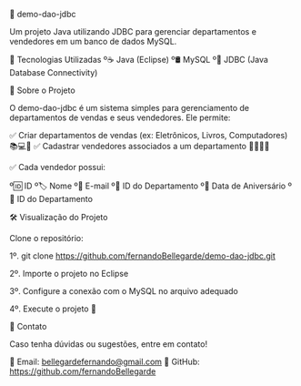 🛒 demo-dao-jdbc

Um projeto Java utilizando JDBC para gerenciar departamentos e vendedores em um banco de dados MySQL.

🚀 Tecnologias Utilizadas
  º☕ Java (Eclipse)
  º🛢️ MySQL
  º🔗 JDBC (Java Database Connectivity)

📌 Sobre o Projeto

O demo-dao-jdbc é um sistema simples para gerenciamento de departamentos de vendas e seus vendedores. Ele permite:

✅ Criar departamentos de vendas (ex: Eletrônicos, Livros, Computadores) 📚💻📱
✅ Cadastrar vendedores associados a um departamento 👨‍💼👩‍💼

✅ Cada vendedor possui:

  º🆔 ID
  º🏷️ Nome
  º📧 E-mail
  º🏢 ID do Departamento
  º🎂 Data de Aniversário
  º🏢 ID do Departamento

🛠️ Visualização do Projeto

Clone o repositório:

1º. git clone https://github.com/fernandoBellegarde/demo-dao-jdbc.git

2º. Importe o projeto no Eclipse

3º. Configure a conexão com o MySQL no arquivo adequado

4º. Execute o projeto 🚀


📩 Contato

Caso tenha dúvidas ou sugestões, entre em contato!

📧 Email: bellegardefernando@gmail.com
🐙 GitHub: https://github.com/fernandoBellegarde
